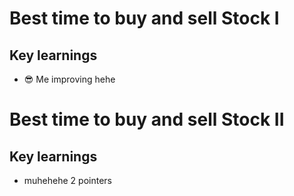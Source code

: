 # Best time to buy and sell Stock I

## Key learnings

- 😎 Me improving hehe
  

# Best time to buy and sell Stock II

## Key learnings

- muhehehe 2 pointers
